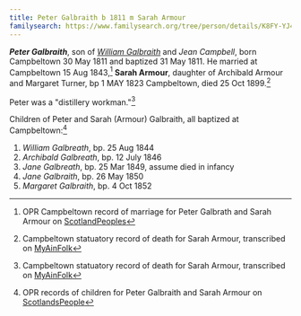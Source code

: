 ```yaml
---
title: Peter Galbraith b 1811 m Sarah Armour
familysearch: https://www.familysearch.org/tree/person/details/K8FY-YJ4
---
```

***Peter Galbraith***, son of *[William Galbraith](galbreath-william-1780.md)* and *Jean Campbell*, born Campbeltown 30 May 1811 and baptized 31 May 1811. He married at Campbeltown 15 Aug 1843,[^marriage] **Sarah Armour**, daughter of Archibald Armour and Margaret Turner,  bp 1 MAY 1823 Campbeltown, died 25 Oct 1899.[^sarah-death]

Peter was a "distillery workman."[^sarah-death]

Children of Peter and Sarah (Armour) Galbraith, all baptized at Campbeltown:[^opr-children]

1. *William Galbreath*, bp. 25 Aug 1844
2. *Archibald Galbreath*, bp. 12 July 1846
3. *Jane Galbreath*, bp. 25 Mar 1849, assume died in infancy
4. *Jane Galbraith*, bp. 26 May 1850
5. *Margaret Galbraith*, bp. 4 Oct 1852

[^opr-children]: OPR records of children for Peter Galbraith and Sarah Armour on [ScotlandsPeople](https://www.scotlandspeople.gov.uk/record-results?search_type=people&event=%28B%20OR%20C%20OR%20S%29&record_type%5B0%5D=opr_births&church_type=Old%20Parish%20Registers&dl_cat=church&dl_rec=church-births-baptisms&surname=galbreath&surname_so=fuzzy&forename_so=starts&from_year=1839&to_year=1860&parent_names_so=fuzzy&parent_name_two=armour&parent_name_two_so=starts&county=ARGYLL&record=Church%20of%20Scotland%20%28old%20parish%20registers%29%20Roman%20Catholic%20Church%20Other%20churches&rd_real_name%5B0%5D=CAMPBELTOWN%20%28LANDWARD%29%20OR%20CAMPBELTOWN%20%28BURGH%29%20OR%20CAMPBELTOWN&rd_display_name%5B0%5D=CAMPBELTOWN%20%28LANDWARD%29%7CCAMPBELTOWN%20%28BURGH%29%7CCAMPBELTOWN_CAMPBELTOWN&rd_label%5B0%5D=CAMPBELTOWN&rd_name%5B0%5D=CAMPBELTOWN%20%2ALANDWARD%2A%20OR%20CAMPBELTOWN%20%2ABURGH%2A%20OR%20CAMPBELTOWN&sort=asc&order=Date&field=year)

[^marriage]: OPR Campbeltown record of marriage for Peter Galbrath and Sarah Armour on [ScotlandPeoples](https://www.scotlandspeople.gov.uk/record-results?search_type=people&event=M&record_type%5B0%5D=opr_marriages&church_type=Old%20Parish%20Registers&dl_cat=church&dl_rec=church-banns-marriages&surname=galbreath&surname_so=fuzzy&forename=peter&forename_so=starts&sex=M&spouse_name=armour&spouse_name_so=exact&from_year=1843&to_year=1843&record=Church%20of%20Scotland%20%28old%20parish%20registers%29%20Roman%20Catholic%20Church%20Other%20churches)

[^sarah-death]: Campbeltown statuatory record of death for Sarah Armour, transcribed on [MyAinFolk](https://www.myainfolk.ca/records/6876)



